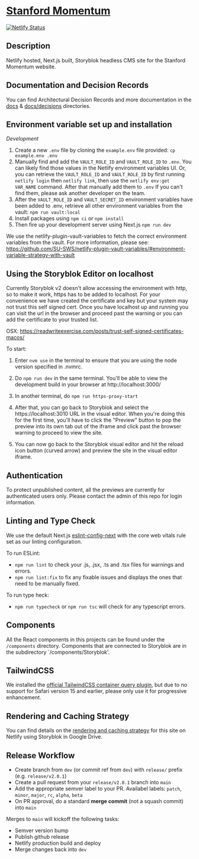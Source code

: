# [Stanford Momentum](https://github.com/SU-SWS/ood-giving-campaign)

[![Netlify Status](https://api.netlify.com/api/v1/badges/738e5599-7329-41a1-8429-82f8540636d9/deploy-status?branch=dev)](https://app.netlify.com/sites/giving-campaign/deploys)

Description
---

Netlify hosted, Next.js built, Storyblok headless CMS site for the Stanford Momentum website.

Documentation and Decision Records
---

You can find Architectural Decision Records and more documentation in the [docs](docs/) & [docs/decisions](docs/decisions/) directories. 


Environment variable set up and installation
---

_Development_

1. Create a new `.env` file by cloning the `example.env` file provided:
`cp example.env .env`
2. Manually find and add the `VAULT_ROLE_ID` and `VAULT_ROLE_ID` to `.env`. You can likely find those values in the Netlify environment variables UI.
Or, you can retrieve the `VAULT_ROLE_ID` and `VAULT_ROLE_ID` by first running `netlify login` then `netlify link`, then use the `netlify env:get VAR_NAME` command. After that manually add them to `.env`
If you can't find them, please ask another developer on the team.
3. After the `VAULT_ROLE_ID` and `VAULT_SECRET_ID` environment variables have been added to .env, retrieve all other environment variables from the vault:
`npm run vault:local`
4. Install packages using `npm ci` or `npm install`
5. Then fire up your development server using Next.js
`npm run dev`

We use the netlify-plugin-vault-variables to fetch the correct environment variables from the vault. For more information, please see:
https://github.com/SU-SWS/netlify-plugin-vault-variables/#environment-variable-strategy-with-vault

Using the Storyblok Editor on localhost
---

Currently Storyblok v2 doesn't allow accessing the environment with http, so to make it work, https has to be added to localhost. For your convenience we have created the certificate and key but your system may not trust this self signed cert. Once you have localhost up and running you can visit the url in the browser and proceed past the warning or you can add the certificate to your trusted list.

OSX:
https://readwriteexercise.com/posts/trust-self-signed-certificates-macos/

To start:

1. Enter `nvm use` in the terminal to ensure that you are using the node version specified in .nvmrc.

2. Do `npm run dev` in the same terminal. You'll be able to view the development build in your browser at http://localhost:3000/

3. In another terminal, do `npm run https-proxy-start`

4. After that, you can go back to Storyblok and select the https://localhost:3010 URL in the visual editor. When you're doing this for the first time, you'll have to click the "Preview" button to pop the preview into its own tab out of the iframe and click past the browser warning to proceed to view the site.

5. You can now go back to the Storyblok visual editor and hit the reload icon button (curved arrow) and preview the site in the visual editor iframe.


Authentication
---
To protect unpublished content, all the previews are currently for authenticated users only. Please contact the admin of this repo for login information.

Linting and Type Check
---

We use the default Next.js [eslint-config-next](https://nextjs.org/docs/app/building-your-application/configuring/eslint#eslint-config) with the core web vitals rule set as our linting configuration.

To run ESLint:
- `npm run lint` to check your .js, .jsx, .ts and .tsx files for warnings and errors.
- `npm run lint:fix` to fix any fixable issues and displays the ones that need to be manually fixed.

To run type heck:
- `npm run typecheck` or `npm run tsc` will check for any typescript errors.

Components
---

All the React components in this projects can be found under the `/components` directory. Components that are connected to Storyblok are in the subdirectory `/components/Storyblok'.

TailwindCSS
---

We installed the [official TailwindCSS container query plugin](https://github.com/tailwindlabs/tailwindcss-container-queries), but due to no support for Safari version 15 and earlier, please only use it for progressive enhancement.

Rendering and Caching Strategy
---
You can find details on the [rendering and caching strategy](https://docs.google.com/document/d/195IcFOiD38lB3ZavIwRXW74FseMplvdyH_C83efGxSc/edit) for this site on Netlify using Storyblok in Google Drive.

Release Workflow
---

- Create branch from `dev` (or commit ref from `dev`) with `release/` prefix (e.g. `release/v2.0.1`)
- Create a pull request from your `release/v2.0.1` branch into `main`
- Add the appropriate semver label to your PR. Availabel labels: `patch`, `minor`, `major`, `rc`, `alpha`, `beta`
- On PR approval, do a standard **merge commit** (not a squash commit) into `main`

Merges to `main` will kickoff the following tasks:
- Semver version bump
- Publish github release
- Netlify production build and deploy
- Merge changes back into `dev`
